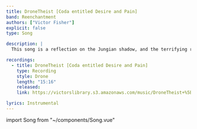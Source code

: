 ```yaml
---
title: DroneTheist [Coda entitled Desire and Pain]
band: Reenchantment
authors: ["Victor Fisher"]
explicit: false
type: Song

description: |
  This song is a reflection on the Jungian shadow, and the terrifying realms of nihilism.

recordings:
  - title: DroneTheist [Coda entitled Desire and Pain]
    type: Recording
    style: Drone
    length: "15:16"
    released: 
    link: https://victorslibrary.s3.amazonaws.com/music/DroneTheist+%5BCoda+entitled+Desire+and+Pain%5D/DroneTheist+%5BCoda+entitled+Desire+and+Pain%5D.mp3

lyrics: Instrumental
---
```


import Song from "~/components/Song.vue"

<Song :songData="$frontmatter" />
